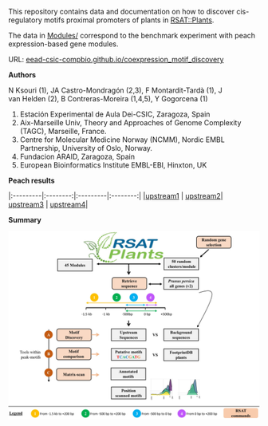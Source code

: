 
This repository contains data and documentation on how to discover cis-regulatory motifs proximal promoters
of plants in [RSAT::Plants](http://rsat.eead.csic.es/plants). 

The data in [Modules/](./Modules/) correspond to the benchmark experiment with peach expression-based gene modules.

URL: [eead-csic-compbio.github.io/coexpression_motif_discovery](https://eead-csic-compbio.github.io/coexpression_motif_discovery)

**Authors**

N Ksouri (1), JA Castro-Mondragón (2,3), F Montardit-Tardà (1), J van Helden (2), B Contreras-Moreira (1,4,5), Y Gogorcena (1)

1. Estación Experimental de Aula Dei-CSIC, Zaragoza, Spain
2. Aix-Marseille Univ, Theory and Approaches of Genome Complexity (TAGC), Marseille, France.
3. Centre for Molecular Medicine Norway (NCMM), Nordic EMBL Partnership, University of Oslo, Norway.
4. Fundacion ARAID, Zaragoza, Spain
5. European Bioinformatics Institute EMBL-EBI, Hinxton, UK

**Peach results**

|:---------|:--------:|:---------|:--------:|
|[upstream1](./upstream1.html) | [upstream2](./upstream2.html)| [upstream3](./upstream3.html) | [upstream4](./upstream4.html)| 

**Summary**

![**Legend.** Summary](./home_image.jpg)

